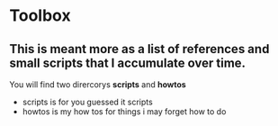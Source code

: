 # Toolbox

## This is meant more as a list of references and small scripts that I accumulate over time.

You will find two dirercorys **scripts** and **howtos** 
- scripts is for you guessed it scripts
- howtos is my how tos for things i may forget how to do
